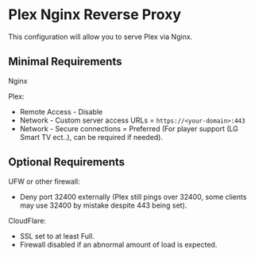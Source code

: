 # Plex Nginx Reverse Proxy
 
This configuration will allow you to serve Plex via Nginx.
 
## Minimal Requirements
 
Nginx
 
Plex:
* Remote Access - Disable
* Network - Custom server access URLs = `https://<your-domain>:443`
* Network - Secure connections = Preferred (For player support (LG Smart TV ect..), can be required if needed).
 
## Optional Requirements
 
UFW or other firewall:
* Deny port 32400 externally (Plex still pings over 32400, some clients may use 32400 by mistake despite 443 being set).
 
CloudFlare:
* SSL set to at least Full.
* Firewall disabled if an abnormal amount of load is expected.
